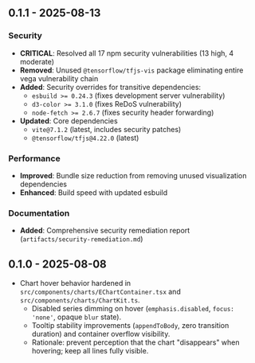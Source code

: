 ## 0.1.1 - 2025-08-13

### Security
- **CRITICAL**: Resolved all 17 npm security vulnerabilities (13 high, 4 moderate)
- **Removed**: Unused `@tensorflow/tfjs-vis` package eliminating entire vega vulnerability chain
- **Added**: Security overrides for transitive dependencies:
  - `esbuild >= 0.24.3` (fixes development server vulnerability)
  - `d3-color >= 3.1.0` (fixes ReDoS vulnerability)
  - `node-fetch >= 2.6.7` (fixes security header forwarding)
- **Updated**: Core dependencies
  - `vite@7.1.2` (latest, includes security patches)
  - `@tensorflow/tfjs@4.22.0` (latest)

### Performance
- **Improved**: Bundle size reduction from removing unused visualization dependencies
- **Enhanced**: Build speed with updated esbuild

### Documentation
- **Added**: Comprehensive security remediation report (`artifacts/security-remediation.md`)

## 0.1.0 - 2025-08-08

- Chart hover behavior hardened in `src/components/charts/EChartContainer.tsx` and `src/components/charts/ChartKit.ts`.
  - Disabled series dimming on hover (`emphasis.disabled`, `focus: 'none'`, opaque `blur` state).
  - Tooltip stability improvements (`appendToBody`, zero transition duration) and container overflow visibility.
  - Rationale: prevent perception that the chart "disappears" when hovering; keep all lines fully visible.





